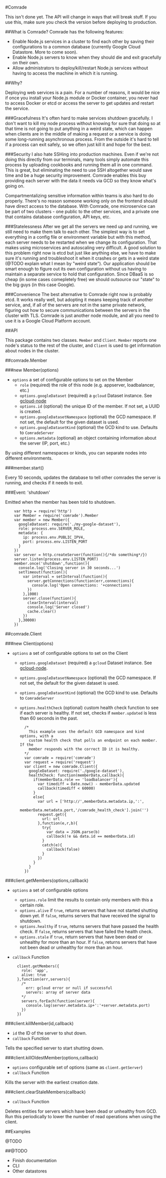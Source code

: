 #Comrade

This isn't done yet. The API will change in ways that will break stuff. If you use this, make sure you check the version before deploying to production.

##What is Comrade?
Comrade has the following features:
- Enable Node.js services in a cluster to find each other by saving their configurations to a common database (currently Google Cloud Datastore. More to come soon).
-  Enable Node.js servers to know when they should die and exit gracefully on their own.
-  Allow administrators to deploy/kill/restart Node.js services without having to access the machine in which it is running.

##Why?

Deploying web services is a pain. For a number of reasons, it would be nice if once you install your Node.js module or Docker container, you never had to access Docker or etcd or access the server to get updates and restart the service.

###Gracefulness
It's often hard to make services shutdown gracefully. I don't want to kill my node process without knowing for sure that doing so at that time is not going to put anything in a weird state, which can happen when clients are in the middle of making a request or a service is doing some long-running asynchronous process. From the outside it's hard to tell if a process can exit safely, so we often just kill it and hope for the best. 

###Security
I also hate SSHing into production machines. Even if we're not doing this directly from our terminals, many tools simply automate this process by uploading cookbooks and running them all in one command. This is great, but eliminating the need to use SSH altogether would save time and be a huge security improvement. Comrade enables this buy providing each server with the data it needs via GCD so they know what's going on.

Compartmentalizing sensitive information within teams is also hard to do properly. There's no reason someone working only on the frontend should have direct access to the database. With Comrade, one microservice can be part of two clusters - one public to the other services, and a private one that contains database configuration, API keys, etc.

###Statelessness
After we get all the servers we need up and running, we still need to make them talk to each other. The simplest way is to set everything in a config file or environment variable but with this method, each server needs to be restarted when we change its configuration. That makes using microservices and autoscaling very difficult. A good solution to this problem right now is etcd but just like anything else, we have to make sure it's running and troubleshoot it when it crashes or gets in a weird state (@TODO explain what I mean by "weird state"). Our application should be smart enough to figure out its own configuration without us having to maintain a separate service to hold that configuration. Since DBaaS is so cheap (in some cases comepletely free) we should outsource our "state" to the big guys (in this case Google).

###Convenience
The best alternative to Comrade right now is probably etcd. It works really well, but adopting it means keeping track of another service, and, if all of the servers are not in the same private network, figuring out how to secure communications between the servers in the cluster with TLS. Comrade is just another node module, and all you need to use it is a Google Cloud Platform account.

##API

This package contains two classes. `Member` and `Client`. `Member` reports one node's status to the rest of the cluster, and `Client` is used to get information about nodes in the cluster.

##comrade.Member

###new Member(options)

- `options` a set of configurable options to set on the Member
  - `role` (required) the role of this node (e.g. appserver, loadbalancer, etc.)
  - `options.googleDataset` (required) a `gcloud` Dataset instance. See [gcloud-node](https://github.com/GoogleCloudPlatform/gcloud-node/)
  - `options.id` (optional) the unique ID of the member. If not set, a UUID is created.
  - `options.googleDatasetNamespace` (optional) the GCD namespace. If not set, the default for the given dataset is used.
  - `options.googleDatasetKind` (optional) the GCD kind to use. Defaults to `ComradeServer`
  - `options.metadata` (optional) an object containing information about the server (IP, port, etc.)
  
By using different namespaces or kinds, you can separate nodes into different environments.

###member.start()

Every 10 seconds, updates the database to tell other comrades the server is running, and checks if it needs to exit.


###Event: 'shutdown'

Emitted when the member has been told to shutdown.

        var http = require('http')
        var Member = require('comrade').Member
        var member = new Member({
          googleDataset: require('./my-google-dataset'),
          role: process.env.SERVER_ROLE,
          metadata: {
            ip: process.env.PUBLIC_IPV4,
            port: process.env.LISTEN_PORT
          }
        })
        var server = http.createServer(function(){/*do something*/})
        server.listen(process.env.LISTEN_PORT)
        member.once('shutdown',function(){
          console.log('Closing server in 30 seconds...')
          setTimeout(function(){
            var interval = setInterval(function(){
              server.getConnections(function(err,connections){
                console.log('Open connections: '+connections)
              })
            },1000)
            server.close(function(){
              clearInterval(interval)
              console.log('Server closed')
              cache.clear()
            })
          },30000)
        })

##comrade.Client

###new Client(options)

- `options` a set of configurable options to set on the Client
  - `options.googleDataset` (required) a `gcloud` Dataset instance. See [gcloud-node](https://github.com/GoogleCloudPlatform/gcloud-node/).
  - `options.googleDatasetNamespace` (optional) the GCD namespace. If not set, the default for the given dataset is used.
  - `options.googleDatasetKind` (optional) the GCD kind to use. Defaults to `ComradeServer`
  - `options.healthCheck` (optional) custom health check function to see if each server is healthy. If not set, checks if `member.updated` is less than 60 seconds in the past.
  
          /*
            This example uses the default GCD namespace and kind options, with a
            custom health check that polls an endpoint on each member. If the 
            member responds with the correct ID it is healthy.
          */
          var comrade = require('comrade')
          var request = require('request')
          var client = new comrade.Client({
            googleDataset: require('./google-dataset'),
            healthCheck: function(memberData,callback){
              if(memberData.role == 'loadbalancer'){
                var timediff = Date.now() - memberData.updated
                callback(timediff < 60000)
              }
              else{
                var url = ['http://',memberData.metadata.ip,':',
                  memberData.metadata.port,'/comrade_health_check'].join('')
                request.get({
                  url: url
                },function(e,r,b){
                  try{
                    var data = JSON.parse(b)
                    callback(!e && data.id == memberData.id)
                  }
                  catch(e){
                    callback(false)
                  }
                })
              }
            }
          })
  
###client.getMembers(options,callback)

- `options` a set of configurable options
  - `options.role` limit the results to contain only members with this a certain role.
  - `options.alive` if `true`, returns servers that have not started shutting down yet. If `false`, returns servers that have received the signal to shutdown.
  - `options.healthy` if `true`, returns servers that have passed the health check. If `false`, returns servers that have failed the health check.
  - `options.stale` if `true`, return servers that have been dead or unhealthy for more than an hour. If `false`, returns servers that have not been dead or unhealthy for more than an hour.
- `callback` Function

        client.getMembers({
          role: 'app',
          alive: true
        },function(err,servers){
          /*
            err: gcloud error or null if successful
            servers: array of server data
          */
          servers.forEach(function(server){
            console.log(server.metadata.ip+':'+server.metadata.port)
          })
        })
      
###client.killMember(id,callback)
  - `id` the ID of the server to shut down.
  - `callback` Function

Tells the specified server to start shutting down.

###client.killOldestMember(options,callback)

 - `options` configurable set of options (same as `client.getServer`)
 - `callback` Function
 
Kills the server with the earliest creation date.

###client.clearStaleMembers(callback)
 - `callback` Function

Deletes entities for servers which have been dead or unhealthy from GCD. Run this periodically to lower the number of read operations when using the client.

##Examples

@TODO

##@TODO

- Finish documentation
- CLI
- Other datastores
